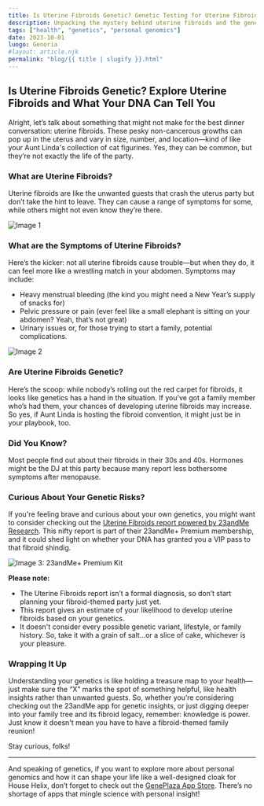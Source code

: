 ```yaml
---
title: Is Uterine Fibroids Genetic? Genetic Testing for Uterine Fibroids - 23andMe
description: Unpacking the mystery behind uterine fibroids and the genetic factors at play.
tags: ["health", "genetics", "personal genomics"]
date: 2023-10-01
luogo: Genoria
#layout: article.njk
permalink: "blog/{{ title | slugify }}.html"
---
```


Is Uterine Fibroids Genetic? Explore Uterine Fibroids and What Your DNA Can Tell You
------------------------------------------------------------------------------------

Alright, let’s talk about something that might not make for the best dinner conversation: uterine fibroids. These pesky non-cancerous growths can pop up in the uterus and vary in size, number, and location—kind of like your Aunt Linda's collection of cat figurines. Yes, they can be common, but they’re not exactly the life of the party.

### What are Uterine Fibroids?

Uterine fibroids are like the unwanted guests that crash the uterus party but don’t take the hint to leave. They can cause a range of symptoms for some, while others might not even know they’re there. 

![Image 1](https://www.23andme.com/wp-content/uploads/sites/2/2021/08/Screen-Shot-2021-08-13-at-8.25.33-AM.png)

### What are the Symptoms of Uterine Fibroids?

Here’s the kicker: not all uterine fibroids cause trouble—but when they do, it can feel more like a wrestling match in your abdomen. Symptoms may include:

- Heavy menstrual bleeding (the kind you might need a New Year’s supply of snacks for)
- Pelvic pressure or pain (ever feel like a small elephant is sitting on your abdomen? Yeah, that’s not great)
- Urinary issues or, for those trying to start a family, potential complications.

![Image 2](https://www.23andme.com/wp-content/uploads/sites/2/2021/08/Screen-Shot-2021-08-13-at-8.25.42-AM.png)

### Are Uterine Fibroids Genetic?

Here’s the scoop: while nobody’s rolling out the red carpet for fibroids, it looks like genetics has a hand in the situation. If you’ve got a family member who’s had them, your chances of developing uterine fibroids may increase. So yes, if Aunt Linda is hosting the fibroid convention, it might just be in your playbook, too.

### Did You Know?

Most people find out about their fibroids in their 30s and 40s. Hormones might be the DJ at this party because many report less bothersome symptoms after menopause. 

### Curious About Your Genetic Risks?

If you're feeling brave and curious about your own genetics, you might want to consider checking out the [Uterine Fibroids report powered by 23andMe Research](https://www.23andme.com/topics/health-predispositions/uterine-fibroids/). This nifty report is part of their 23andMe+ Premium membership, and it could shed light on whether your DNA has granted you a VIP pass to that fibroid shindig.

![Image 3: 23andMe+ Premium Kit](https://www.23andme.com/uploads/sites/2/20240109213029/Premium.jpg)

**Please note:**

- The Uterine Fibroids report isn’t a formal diagnosis, so don’t start planning your fibroid-themed party just yet.
- This report gives an estimate of your likelihood to develop uterine fibroids based on your genetics. 
- It doesn't consider every possible genetic variant, lifestyle, or family history. So, take it with a grain of salt…or a slice of cake, whichever is your pleasure.

### Wrapping It Up

Understanding your genetics is like holding a treasure map to your health—just make sure the “X” marks the spot of something helpful, like health insights rather than unwanted guests. So, whether you’re considering checking out the 23andMe app for genetic insights, or just digging deeper into your family tree and its fibroid legacy, remember: knowledge is power. Just know it doesn't mean you have to have a fibroid-themed family reunion! 

Stay curious, folks!

---

And speaking of genetics, if you want to explore more about personal genomics and how it can shape your life like a well-designed cloak for House Helix, don’t forget to check out the [GenePlaza App Store](https://www.GenePlaza.com/app-store). There’s no shortage of apps that mingle science with personal insight!
